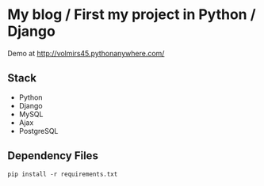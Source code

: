# My blog / First my project in Python / Django

Demo at http://volmirs45.pythonanywhere.com/

## Stack

- Python
- Django
- MySQL
- Ajax
- PostgreSQL

Dependency Files
----------------
```
pip install -r requirements.txt
```
